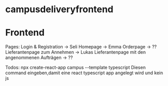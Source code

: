 # campusdeliveryfrontend
# Frontend

 Pages: Login & Registration -> Seli
 Homepage -> Emma
 Orderpage -> ??
 Lieferantenpage zum Annehmen -> Lukas
  Lieferantenpage mit den angenommenen Aufträgen ->  ??

 Todos:  npx create-react-app campus --template typescript
  Diesen command eingeben,damit eine react typescript app angelegt wird 
 und kein js
